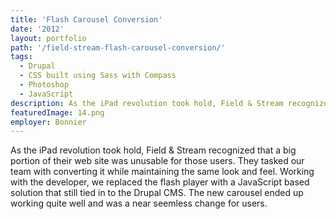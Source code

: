 ```yaml
---
title: 'Flash Carousel Conversion'
date: '2012'
layout: portfolio
path: '/field-stream-flash-carousel-conversion/'
tags:
  - Drupal
  - CSS built using Sass with Compass
  - Photoshop
  - JavaScript
description: As the iPad revolution took hold, Field & Stream recognized that a big portion of their web site was unusable for those users.
featuredImage: 14.png
employer: Bonnier
---
```


As the iPad revolution took hold, Field & Stream recognized that a big portion of their web site was unusable for those users. They tasked our team with converting it while maintaining the same look and feel. Working with the developer, we replaced the flash player with a JavaScript based solution that still tied in to the Drupal CMS. The new carousel ended up working quite well and was a near seemless change for users.
